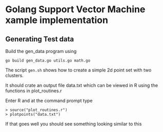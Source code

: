 # Golang Support Vector Machine xample implementation

## Generating Test data

Build the gen_data program using 

```go build gen_data.go utils.go math.go```

The script ``gen.sh`` shows how to create a simple 2d point set with two clusters.

It should crate an output file data.txt which can be viewed in R using the functions in plot_routines.r

Enter R and at the command prompt type

```
> source("plot_routines.r")
> plotpoints("data.txt")
```

If that goes well you should see something looking similar to this



